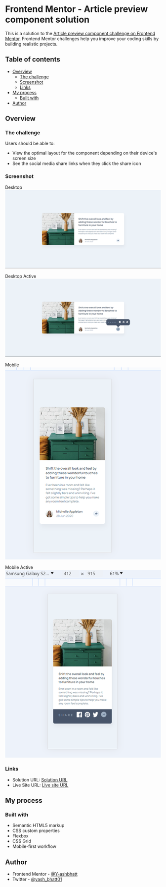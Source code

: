 # Frontend Mentor - Article preview component solution

This is a solution to the [Article preview component challenge on Frontend Mentor](https://www.frontendmentor.io/challenges/article-preview-component-dYBN_pYFT). Frontend Mentor challenges help you improve your coding skills by building realistic projects. 

## Table of contents

- [Overview](#overview)
  - [The challenge](#the-challenge)
  - [Screenshot](#screenshot)
  - [Links](#links)
- [My process](#my-process)
  - [Built with](#built-with)
- [Author](#author)


## Overview

### The challenge

Users should be able to:

- View the optimal layout for the component depending on their device's screen size
- See the social media share links when they click the share icon

### Screenshot

Desktop
![](./screenshots/Desktop.png)

Desktop Active
![](./screenshots/Desktop%20active.png)

Mobile
![](./screenshots/mobile.png)

Mobile Active
![](./screenshots/mobile-active.png)

### Links

- Solution URL: [Solution URL](https://github.com/Y-ashbhatt/Article-preview-component-master)
- Live Site URL: [Live site URL ](https://y-ashbhatt.github.io/Article-preview-component-master/)

## My process

### Built with

- Semantic HTML5 markup
- CSS custom properties
- Flexbox
- CSS Grid
- Mobile-first workflow


## Author


- Frontend Mentor - [@Y-ashbhatt](https://www.frontendmentor.io/profile/Y-ashbhatt)
- Twitter - [@yash_bhatt01](https://x.com/yash_bhatt01)

